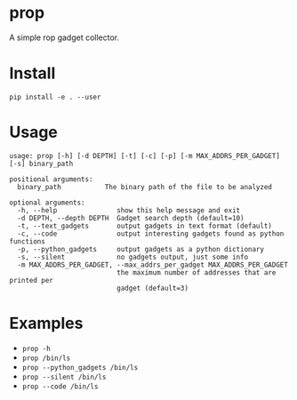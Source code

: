 # prop
A simple rop gadget collector.

# Install
`pip install -e . --user`

# Usage
```
usage: prop [-h] [-d DEPTH] [-t] [-c] [-p] [-m MAX_ADDRS_PER_GADGET] [-s] binary_path

positional arguments:
  binary_path           The binary path of the file to be analyzed

optional arguments:
  -h, --help               show this help message and exit
  -d DEPTH, --depth DEPTH  Gadget search depth (default=10)
  -t, --text_gadgets       output gadgets in text format (default)
  -c, --code               output interesting gadgets found as python functions
  -p, --python_gadgets     output gadgets as a python dictionary
  -s, --silent             no gadgets output, just some info
  -m MAX_ADDRS_PER_GADGET, --max_addrs_per_gadget MAX_ADDRS_PER_GADGET
                           the maximum number of addresses that are printed per
                           gadget (default=3)
```

# Examples
 * `prop -h`
 * `prop /bin/ls`
 * `prop --python_gadgets /bin/ls`
 * `prop --silent /bin/ls`
 * `prop --code /bin/ls`
